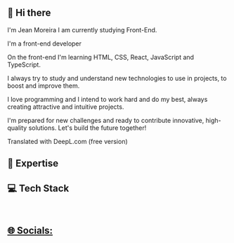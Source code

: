 ##   👋 Hi there 
I'm Jean Moreira I am currently studying Front-End.

I'm a front-end developer 

On the front-end I'm learning HTML, CSS, React, JavaScript and TypeScript. 

I always try to study and understand new technologies to use in projects, to boost and improve them. 

I love programming and I intend to work hard and do my best, always creating attractive and intuitive projects. 

I'm prepared for new challenges and ready to contribute innovative, high-quality solutions. Let's build the future together!

Translated with DeepL.com (free version)

##  🚀 Expertise




##  💻 Tech Stack
<div align="center">
  <a href="https://github.com/jeanmoreiraa">
</div>
  <div style="display: inline_block"><br>
    

</div>
  
   ## 🌐 Socials:
  <div>



    
  </div>
